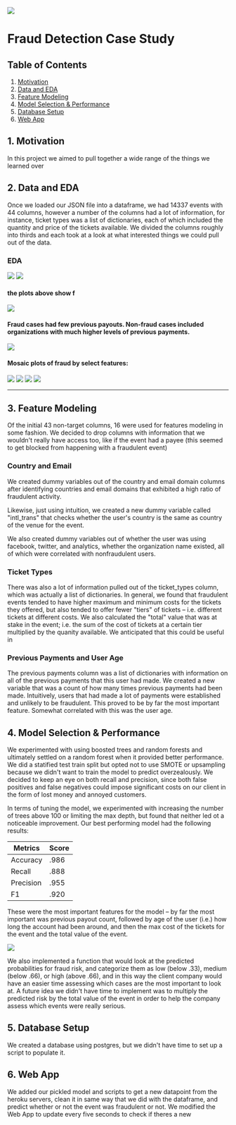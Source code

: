 
![](images/ecommerce-fraud-arm-out-of-screen-feature.jpg)

# Fraud Detection Case Study

## Table of Contents
1. [Motivation](#goal)
2. [Data and EDA](#data)
3. [Feature Modeling](#features)
4. [Model Selection & Performance](#model)
5. [Database Setup](#database)
6. [Web App](#app)



## 1. Motivation <a name="goal"></a>

In this project we aimed to pull together a wide range of the things we learned over

## 2. Data and EDA  <a name="data"></a>

Once we loaded our JSON file into a dataframe, we had 14337 events with 44 columns, however a number of the columns had a lot of information, for instance, ticket types was a list of dictionaries, each of which included the quantity and price of the tickets available. We divided the columns roughly into thirds and each took at a look at what interested things we could pull out of the data.


### EDA

![](images/event_email.png)
![](images/fraud_email.png)

#### the plots above show f

![](images/fraud_by_different_features.png)



#### Fraud cases had few previous payouts. Non-fraud cases included organizations with much higher levels of previous payments. 

![](images/boxplot_previous_payout.png)


#### Mosaic plots of fraud by select features:

![](images/mosaic_fraud_by_org_twitter_exists.png)
![](images/mosaic_fraud_by_user_type.png)
![](images/mosaic_fraud_by_type_one_user.png)
![](images/mosaic_fraud_by_has_analytics.png)

---

## 3. Feature Modeling  <a name="features"></a>

Of the initial 43 non-target columns, 16 were used for features modeling in some fashion. We decided to drop columns with information that we wouldn't really have access too, like if the event had a payee (this seemed to get blocked from happening with a fraudulent event)

### Country and Email

We created dummy variables out of the country and email domain columns after identifying countries and email domains that exhibited a high ratio of fraudulent activity.

Likewise, just using intuition, we created a new dummy variable called "intl_trans" that checks whether the user's country is the same as country of the venue for the event. 

We also created dummy variables out of whether the user was using facebook, twitter, and analytics, whether the organization name existed, all of which were correlated with nonfraudulent users. 

### Ticket Types

There was also a lot of information pulled out of the ticket_types column, which was actually a list of dictionaries. In general, we found that fraudulent events tended to have higher maximum and minimum costs for the tickets they offered, but also tended to offer fewer "tiers" of tickets – i.e. different tickets at different costs. We also calculated the "total" value that was at stake in the event; i.e. the sum of the cost of tickets at a certain tier multiplied by the quanity available. We anticipated that this could be useful in  

### Previous Payments and User Age

The previous payments column was a list of dictionaries with information on all of the previous payments that this user had made. We created a new variable that was a count of how many times previous payments had been made. Intuitively, users that had made a lot of payments were established and unlikely to be fraudulent. This proved to be by far the most important feature. Somewhat correlated with this was the user age. 


## 4. Model Selection & Performance  <a name="model"></a>

We experimented with using boosted trees and random forests and ultimately settled on a random forest when it provided better performance. We did a statified test train split but opted not to use SMOTE or upsampling because we didn't want to train the model to predict overzealously. We decided to keep an eye on both recall and precision, since both false positives and false negatives could impose significant costs on our client in the form of lost money and annoyed customers. 

In terms of tuning the model, we experimented with increasing the number of trees above 100 or limiting the max depth, but found that neither led ot a noticeable improvement. Our best performing model had the following results:

| Metrics   | Score |
|-----------|-------|
| Accuracy  | .986  |
| Recall    | .888  |
| Precision | .955  |
| F1        | .920  |

These were the most important features for the model – by far the most important was previous payout count, followed by age of the user (i.e.) how long the account had been around, and then the max cost of the tickets for the event and the total value of the event. 

![](images/feature_importances1.png)

We also implemented a function that would look at the predicted probabilities for fraud risk, and categorize them as low (below .33), medium (below .66), or high (above .66), and in this way the client company would have an easier time assessing which cases are the most important to look at. A future idea we didn't have time to implement was to multiply the predicted risk by the total value of the event in order to help the company assess which events were really serious.

## 5. Database Setup  <a name="database"></a>

We created a database using postgres, but we didn't have time to set up a script to populate it. 

## 6. Web App  <a name="app"></a>

We added our pickled model and scripts to get a new datapoint from the heroku servers, clean it in same way that we did with the dataframe, and predict whether or not the event was fraudulent or not. We modified the Web App to update every five seconds to check if theres a new 
